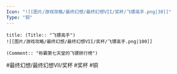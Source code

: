 ```yaml
---
Icon: "![[图片/游戏攻略/最终幻想/最终幻想VII/奖杯/飞镖高手.png|30]]"
Type: "铜"
---
```

```ad-common-bronze-trophy
title: (Title:: "飞镖高手")
![[图片/游戏攻略/最终幻想/最终幻想VII/奖杯/飞镖高手.png|100]]

(Comment:: "称霸第七天堂的飞镖排行榜")
```

#最终幻想/最终幻想VII/奖杯 #奖杯 #铜
